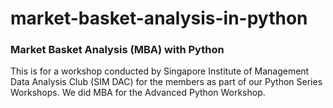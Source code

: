 # market-basket-analysis-in-python

### Market Basket Analysis (MBA) with Python

This is for a workshop conducted by Singapore Institute of Management Data Analysis Club (SIM DAC) for the members as part of our Python Series Workshops. We did MBA for the Advanced Python Workshop. 
